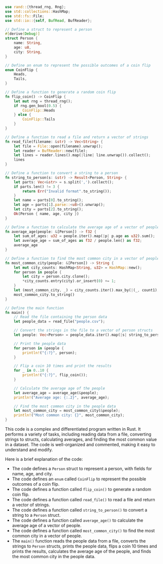 ```rust
use rand::{thread_rng, Rng};
use std::collections::HashMap;
use std::fs::File;
use std::io::{self, BufRead, BufReader};

// Define a struct to represent a person
#[derive(Debug)]
struct Person {
    name: String,
    age: u8,
    city: String,
}

// Define an enum to represent the possible outcomes of a coin flip
enum CoinFlip {
    Heads,
    Tails,
}

// Define a function to generate a random coin flip
fn flip_coin() -> CoinFlip {
    let mut rng = thread_rng();
    if rng.gen_bool(0.5) {
        CoinFlip::Heads
    } else {
        CoinFlip::Tails
    }
}

// Define a function to read a file and return a vector of strings
fn read_file(filename: &str) -> Vec<String> {
    let file = File::open(filename).unwrap();
    let reader = BufReader::new(file);
    let lines = reader.lines().map(|line| line.unwrap()).collect();
    lines
}

// Define a function to convert a string to a person
fn string_to_person(s: &str) -> Result<Person, String> {
    let parts: Vec<&str> = s.split(',').collect();
    if parts.len() != 3 {
        return Err("Invalid format".to_string());
    }
    let name = parts[0].to_string();
    let age = parts[1].parse::<u8>().unwrap();
    let city = parts[2].to_string();
    Ok(Person { name, age, city })
}

// Define a function to calculate the average age of a vector of people
fn average_age(people: &[Person]) -> f32 {
    let sum_of_ages: u32 = people.iter().map(|p| p.age as u32).sum();
    let average_age = sum_of_ages as f32 / people.len() as f32;
    average_age
}

// Define a function to find the most common city in a vector of people
fn most_common_city(people: &[Person]) -> String {
    let mut city_counts: HashMap<String, u32> = HashMap::new();
    for person in people {
        let city = person.city.clone();
        *city_counts.entry(city).or_insert(0) += 1;
    }
    let (most_common_city, _) = city_counts.iter().max_by(|(_, count1), (_, count2)| count1.cmp(count2)).unwrap();
    most_common_city.to_string()
}

// Define the main function
fn main() {
    // Read the file containing the person data
    let people_data = read_file("people.csv");

    // Convert the strings in the file to a vector of person structs
    let people: Vec<Person> = people_data.iter().map(|s| string_to_person(s).unwrap()).collect();

    // Print the people data
    for person in &people {
        println!("{:?}", person);
    }

    // Flip a coin 10 times and print the results
    for _ in 0..10 {
        println!("{:?}", flip_coin());
    }

    // Calculate the average age of the people
    let average_age = average_age(&people);
    println!("Average age: {:.2}", average_age);

    // Find the most common city in the people data
    let most_common_city = most_common_city(&people);
    println!("Most common city: {}", most_common_city);
}
```

This code is a complex and differentiated program written in Rust. It performs a variety of tasks, including reading data from a file, converting strings to structs, calculating averages, and finding the most common value in a dataset. The code is well-organized and commented, making it easy to understand and modify.

Here is a brief explanation of the code:

* The code defines a `Person` struct to represent a person, with fields for name, age, and city.
* The code defines an `enum` called `CoinFlip` to represent the possible outcomes of a coin flip.
* The code defines a function called `flip_coin()` to generate a random coin flip.
* The code defines a function called `read_file()` to read a file and return a vector of strings.
* The code defines a function called `string_to_person()` to convert a string to a `Person` struct.
* The code defines a function called `average_age()` to calculate the average age of a vector of people.
* The code defines a function called `most_common_city()` to find the most common city in a vector of people.
* The `main()` function reads the people data from a file, converts the strings to `Person` structs, prints the people data, flips a coin 10 times and prints the results, calculates the average age of the people, and finds the most common city in the people data.